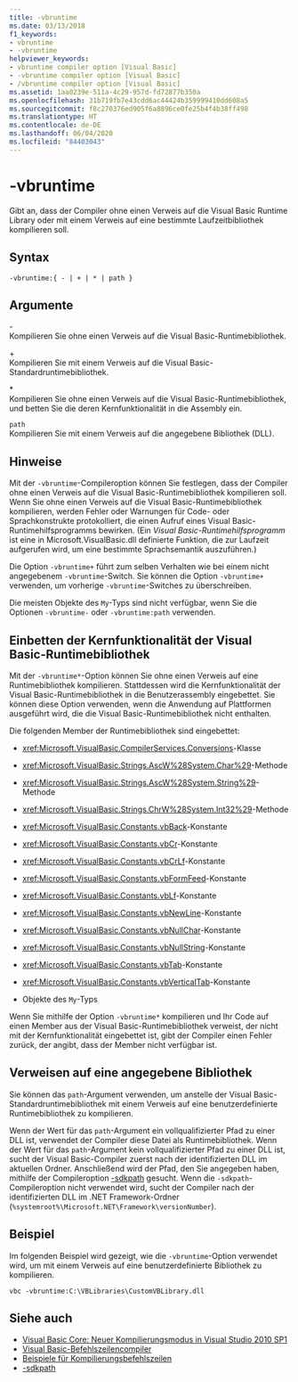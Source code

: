 ```yaml
---
title: -vbruntime
ms.date: 03/13/2018
f1_keywords:
- vbruntime
- -vbruntime
helpviewer_keywords:
- vbruntime compiler option [Visual Basic]
- -vbruntime compiler option [Visual Basic]
- /vbruntime compiler option [Visual Basic]
ms.assetid: 1aa0239e-511a-4c29-957d-fd72877b350a
ms.openlocfilehash: 31b719fb7e43cdd6ac44424b359999410dd608a5
ms.sourcegitcommit: f8c270376ed905f6a8896ce0fe25b4f4b38ff498
ms.translationtype: HT
ms.contentlocale: de-DE
ms.lasthandoff: 06/04/2020
ms.locfileid: "84403043"
---
```

# <a name="-vbruntime"></a>-vbruntime
Gibt an, dass der Compiler ohne einen Verweis auf die Visual Basic Runtime Library oder mit einem Verweis auf eine bestimmte Laufzeitbibliothek kompilieren soll.  
  
## <a name="syntax"></a>Syntax  
  
```console  
-vbruntime:{ - | + | * | path }  
```  
  
## <a name="arguments"></a>Argumente  
 \-  
 Kompilieren Sie ohne einen Verweis auf die Visual Basic-Runtimebibliothek.  
  
 \+  
 Kompilieren Sie mit einem Verweis auf die Visual Basic-Standardruntimebibliothek.  
  
 \*  
 Kompilieren Sie ohne einen Verweis auf die Visual Basic-Runtimebibliothek, und betten Sie die deren Kernfunktionalität in die Assembly ein.  
  
 `path`  
 Kompilieren Sie mit einem Verweis auf die angegebene Bibliothek (DLL).  
  
## <a name="remarks"></a>Hinweise  
 Mit der `-vbruntime`-Compileroption können Sie festlegen, dass der Compiler ohne einen Verweis auf die Visual Basic-Runtimebibliothek kompilieren soll. Wenn Sie ohne einen Verweis auf die Visual Basic-Runtimebibliothek kompilieren, werden Fehler oder Warnungen für Code- oder Sprachkonstrukte protokolliert, die einen Aufruf eines Visual Basic-Runtimehilfsprogramms bewirken. (Ein *Visual Basic-Runtimehilfsprogramm* ist eine in Microsoft.VisualBasic.dll definierte Funktion, die zur Laufzeit aufgerufen wird, um eine bestimmte Sprachsemantik auszuführen.)  
  
 Die Option `-vbruntime+` führt zum selben Verhalten wie bei einem nicht angegebenem `-vbruntime`-Switch. Sie können die Option `-vbruntime+` verwenden, um vorherige `-vbruntime`-Switches zu überschreiben.  
  
 Die meisten Objekte des `My`-Typs sind nicht verfügbar, wenn Sie die Optionen `-vbruntime-` oder `-vbruntime:path` verwenden.  
  
## <a name="embedding-visual-basic-runtime-core-functionality"></a>Einbetten der Kernfunktionalität der Visual Basic-Runtimebibliothek  
 Mit der `-vbruntime*`-Option können Sie ohne einen Verweis auf eine Runtimebibliothek kompilieren. Stattdessen wird die Kernfunktionalität der Visual Basic-Runtimebibliothek in die Benutzerassembly eingebettet. Sie können diese Option verwenden, wenn die Anwendung auf Plattformen ausgeführt wird, die die Visual Basic-Runtimebibliothek nicht enthalten.  
  
 Die folgenden Member der Runtimebibliothek sind eingebettet:  
  
- <xref:Microsoft.VisualBasic.CompilerServices.Conversions>-Klasse  
  
- <xref:Microsoft.VisualBasic.Strings.AscW%28System.Char%29>-Methode  
  
- <xref:Microsoft.VisualBasic.Strings.AscW%28System.String%29>-Methode  
  
- <xref:Microsoft.VisualBasic.Strings.ChrW%28System.Int32%29>-Methode  
  
- <xref:Microsoft.VisualBasic.Constants.vbBack>-Konstante  
  
- <xref:Microsoft.VisualBasic.Constants.vbCr>-Konstante  
  
- <xref:Microsoft.VisualBasic.Constants.vbCrLf>-Konstante  
  
- <xref:Microsoft.VisualBasic.Constants.vbFormFeed>-Konstante  
  
- <xref:Microsoft.VisualBasic.Constants.vbLf>-Konstante  
  
- <xref:Microsoft.VisualBasic.Constants.vbNewLine>-Konstante  
  
- <xref:Microsoft.VisualBasic.Constants.vbNullChar>-Konstante  
  
- <xref:Microsoft.VisualBasic.Constants.vbNullString>-Konstante  
  
- <xref:Microsoft.VisualBasic.Constants.vbTab>-Konstante  
  
- <xref:Microsoft.VisualBasic.Constants.vbVerticalTab>-Konstante  
  
- Objekte des `My`-Typs  
  
 Wenn Sie mithilfe der Option `-vbruntime*` kompilieren und Ihr Code auf einen Member aus der Visual Basic-Runtimebibliothek verweist, der nicht mit der Kernfunktionalität eingebettet ist, gibt der Compiler einen Fehler zurück, der angibt, dass der Member nicht verfügbar ist.  
  
## <a name="referencing-a-specified-library"></a>Verweisen auf eine angegebene Bibliothek  
 Sie können das `path`-Argument verwenden, um anstelle der Visual Basic-Standardruntimebibliothek mit einem Verweis auf eine benutzerdefinierte Runtimebibliothek zu kompilieren.  
  
 Wenn der Wert für das `path`-Argument ein vollqualifizierter Pfad zu einer DLL ist, verwendet der Compiler diese Datei als Runtimebibliothek. Wenn der Wert für das `path`-Argument kein vollqualifizierter Pfad zu einer DLL ist, sucht der Visual Basic-Compiler zuerst nach der identifizierten DLL im aktuellen Ordner. Anschließend wird der Pfad, den Sie angegeben haben, mithilfe der Compileroption [-sdkpath](sdkpath.md) gesucht. Wenn die `-sdkpath`-Compileroption nicht verwendet wird, sucht der Compiler nach der identifizierten DLL im .NET Framework-Ordner (`%systemroot%\Microsoft.NET\Framework\versionNumber`).  
  
## <a name="example"></a>Beispiel  
 Im folgenden Beispiel wird gezeigt, wie die `-vbruntime`-Option verwendet wird, um mit einem Verweis auf eine benutzerdefinierte Bibliothek zu kompilieren.  
  
```console
vbc -vbruntime:C:\VBLibraries\CustomVBLibrary.dll  
```  
  
## <a name="see-also"></a>Siehe auch

- [Visual Basic Core: Neuer Kompilierungsmodus in Visual Studio 2010 SP1](https://devblogs.microsoft.com/vbteam/vb-core-new-compilation-mode-in-visual-studio-2010-sp1/)
- [Visual Basic-Befehlszeilencompiler](index.md)
- [Beispiele für Kompilierungsbefehlszeilen](sample-compilation-command-lines.md)
- [-sdkpath](sdkpath.md)
